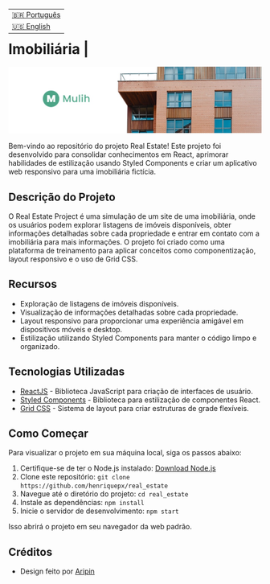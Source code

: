 <table align="right">
  <tr>
    <td>
      <a href="readme-pt.md">🇧🇷 Português</a>
    </td>
  </tr>
  <tr>
    <td>
      <a href="README.md">🇺🇸 English</a>
    </td>
  </tr>
</table>

<br>

# Imobiliária |

![Real Estate Logo](https://github.com/henriquepx/real_estate/blob/main/src/assets/readme-bg.jpg)

Bem-vindo ao repositório do projeto Real Estate! Este projeto foi desenvolvido para consolidar conhecimentos em React, aprimorar habilidades de estilização usando Styled Components e criar um aplicativo web responsivo para uma imobiliária fictícia.

## Descrição do Projeto

O Real Estate Project é uma simulação de um site de uma imobiliária, onde os usuários podem explorar listagens de imóveis disponíveis, obter informações detalhadas sobre cada propriedade e entrar em contato com a imobiliária para mais informações. O projeto foi criado como uma plataforma de treinamento para aplicar conceitos como componentização, layout responsivo e o uso de Grid CSS.

## Recursos

- Exploração de listagens de imóveis disponíveis.
- Visualização de informações detalhadas sobre cada propriedade.
- Layout responsivo para proporcionar uma experiência amigável em dispositivos móveis e desktop.
- Estilização utilizando Styled Components para manter o código limpo e organizado.

## Tecnologias Utilizadas

- [ReactJS](https://reactjs.org/) - Biblioteca JavaScript para criação de interfaces de usuário.
- [Styled Components](https://styled-components.com/) - Biblioteca para estilização de componentes React.
- [Grid CSS](https://developer.mozilla.org/en-US/docs/Web/CSS/CSS_Grid_Layout) - Sistema de layout para criar estruturas de grade flexíveis.

## Como Começar

Para visualizar o projeto em sua máquina local, siga os passos abaixo:

1. Certifique-se de ter o Node.js instalado: [Download Node.js](https://nodejs.org/)
2. Clone este repositório: `git clone https://github.com/henriquepx/real_estate`
3. Navegue até o diretório do projeto: `cd real_estate`
4. Instale as dependências: `npm install`
5. Inicie o servidor de desenvolvimento: `npm start`

Isso abrirá o projeto em seu navegador da web padrão.

## Créditos

- Design feito por [Aripin](https://www.linkedin.com/in/aripin-67725b1a6/)

<br>
<br>

